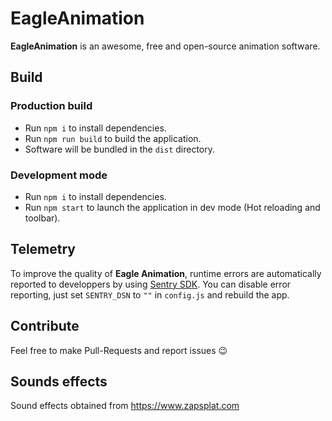 # EagleAnimation

__EagleAnimation__ is an awesome, free and open-source animation software.

## Build

### Production build

- Run `npm i` to install dependencies.
- Run `npm run build` to build the application.
- Software will be bundled in the `dist` directory.

### Development mode

- Run `npm i` to install dependencies.
- Run `npm start` to launch the application in dev mode (Hot reloading and toolbar).

## Telemetry

To improve the quality of __Eagle Animation__, runtime errors are automatically reported to developpers by using [Sentry SDK](https://sentry.io/).
You can disable error reporting, just set `SENTRY_DSN` to `""` in `config.js` and rebuild the app.

## Contribute

Feel free to make Pull-Requests and report issues 😉

## Sounds effects

Sound effects obtained from https://www.zapsplat.com